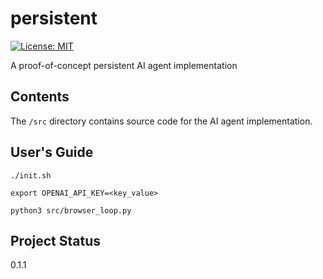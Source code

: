 # persistent
[![License:
MIT](https://img.shields.io/badge/License-MIT-yellow.svg)](https://opensource.org/licenses/MIT)

A proof-of-concept persistent AI agent implementation

## Contents
The `/src` directory contains source code for the AI agent implementation.

## User's Guide
```
./init.sh

export OPENAI_API_KEY=<key_value>

python3 src/browser_loop.py
```

## Project Status
0.1.1
